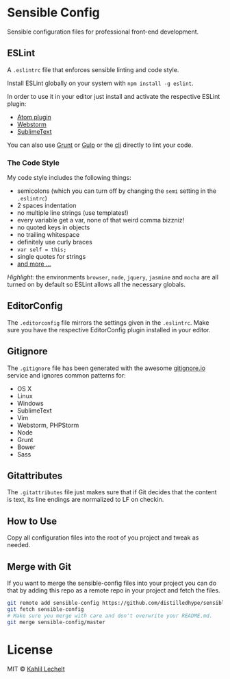 # Sensible Config

Sensible configuration files for professional front-end development.

## ESLint

A `.eslintrc` file that enforces sensible linting and code style.

Install ESLint globally on your system with `npm install -g eslint`.

In order to use it in your editor just install and activate the respective
ESLint plugin:

* [Atom plugin](https://github.com/AtomLinter/linter-eslint)
* [Webstorm](https://www.jetbrains.com/webstorm/help/eslint.html)
* [SublimeText](https://github.com/roadhump/SublimeLinter-eslint)

You can also use [Grunt](https://github.com/sindresorhus/grunt-eslint) or
[Gulp](https://github.com/adametry/gulp-eslint) or the
[cli](https://github.com/eslint/eslint) directly to lint your code.

### The Code Style

My code style includes the following things:

* semicolons (which you can turn off by changing the `semi` setting in the `.eslintrc`)
* 2 spaces indentation
* no multiple line strings (use templates!)
* every variable get a var, none of that weird comma bizzniz!
* no quoted keys in objects
* no trailing whitespace
* definitely use curly braces
* `var self = this;`
* single quotes for strings
* [and more ...](https://github.com/distilledhype/sensible-config/blob/master/.eslintrc)

_Highlight:_ the environments `browser`, `node`, `jquery`, `jasmine` and `mocha`
are all turned on by default so ESLint allows all the necessary globals.

## EditorConfig

The `.editorconfig` file mirrors the settings given in the `.eslintrc`. Make sure
you have the respective EditorConfig plugin installed in your editor.

## Gitignore

The `.gitignore` file has been generated with the awesome
[gitignore.io](http://gitignore.io) service and ignores common patterns for:

* OS X
* Linux
* Windows
* SublimeText
* Vim
* Webstorm, PHPStorm
* Node
* Grunt
* Bower
* Sass

## Gitattributes

The `.gitattributes` file just makes sure that if Git decides that the content
is text, its line endings are normalized to LF on checkin.

## How to Use

Copy all configuration files into the root of you project and tweak as needed.

## Merge with Git

If you want to merge the sensible-config files into your project you can do
that by adding this repo as a remote repo in your project and fetch the files.

```sh
git remote add sensible-config https://github.com/distilledhype/sensible-config.git
git fetch sensible-config
# Make sure you merge with care and don't overwrite your README.md.
git merge sensible-config/master
```

# License

MIT © [Kahlil Lechelt](http://kahlil.info)
